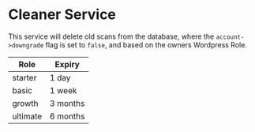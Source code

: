 # Cleaner Service

This service will delete old scans from the database, where the `account->downgrade` flag is set to `false`, and based on the owners Wordpress Role.

| Role | Expiry |
| ---- | ------ |
| starter | 1 day |
| basic | 1 week |
| growth | 3 months |
| ultimate | 6 months |
